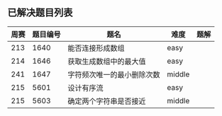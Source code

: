 ## 已解决题目列表

| 周赛 | 题目编号 | 题名                       | 难度   | 题解 |
| ---- | -------- | -------------------------- | ------ | ---- |
| 213  | 1640     | 能否连接形成数组           | easy   |      |
| 214  | 1646     | 获取生成数组中的最大值     | easy   |      |
| 241  | 1647     | 字符频次唯一的最小删除次数 | middle |      |
| 215  | 5601     | 设计有序流                 | easy   |      |
| 215  | 5603     | 确定两个字符串是否接近     | middle |      |